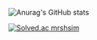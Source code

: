 ![Anurag's GitHub stats](https://github-readme-stats.vercel.app/api?username=SimSeongHyeon&show_icons=true&theme=blue_navy)

[![Solved.ac
mrshsim](http://mazassumnida.wtf/api/v2/generate_badge?boj={handle})](https://solved.ac/{handle})
